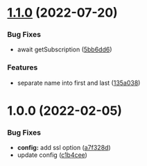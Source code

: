 # [1.1.0](https://github.com/garredow/foxcasts-cloud-api/compare/v1.0.0...v1.1.0) (2022-07-20)


### Bug Fixes

* await getSubscription ([5bb6dd6](https://github.com/garredow/foxcasts-cloud-api/commit/5bb6dd65ec28a8aa9718525e13712b8049aa5d27))


### Features

* separate name into first and last ([135a038](https://github.com/garredow/foxcasts-cloud-api/commit/135a03857df7dc11d5974a5ce96815aa39e6ffd2))

# 1.0.0 (2022-02-05)

### Bug Fixes

- **config:** add ssl option ([a7f328d](https://github.com/garredow/foxcasts-cloud-api/commit/a7f328d185d8128e2f00ebfa434e04ef3a96d187))
- update config ([c1b4cee](https://github.com/garredow/foxcasts-cloud-api/commit/c1b4ceea7f935c81ddeb720c5f566266a5756f46))
